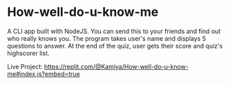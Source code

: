 # How-well-do-u-know-me
A CLI app built with NodeJS. You can send this to your friends and find out who really knows you.
The program takes user's name and displays 5 questions to answer. At the end of the quiz, user gets their score and quiz's highscorer list.

Live Project:
https://replit.com/@Kamiya/How-well-do-u-know-me#index.js?embed=true
